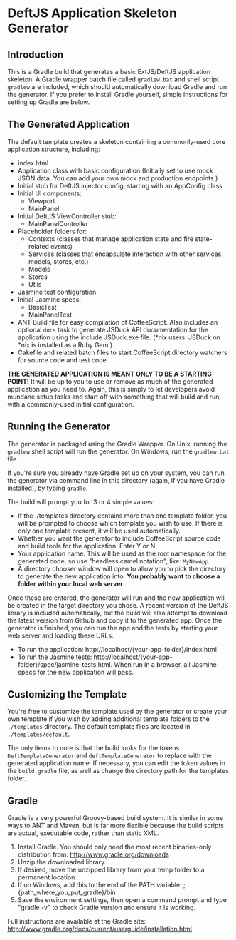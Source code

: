 # DeftJS Application Skeleton Generator

## Introduction

This is a Gradle build that generates a basic ExtJS/DeftJS application skeleton. A Gradle wrapper batch file called `gradlew.bat` and shell script `gradlew` are included, which should automatically download Gradle and run the generator. If you prefer to install Gradle yourself, simple instructions for setting up Gradle are below.


## The Generated Application

The default template creates a skeleton containing a commonly-used core application structure, including:

* index.html
* Application class with basic configuration (Initially set to use mock JSON data. You can add your own mock and production endpoints.)
* Initial stub for DeftJS injector config, starting with an AppConfig class
* Initial UI components:
    * Viewport
    * MainPanel
* Initial DeftJS ViewController stub:
    * MainPanelController
* Placeholder folders for:
    * Contexts (classes that manage application state and fire state-related events)
    * Services (classes that encapsulate interaction with other services, models, stores, etc.)
    * Models
    * Stores
    * Utils
* Jasmine test configuration
* Initial Jasmine specs:
    * BasicTest
    * MainPanelTest
* ANT Build file for easy compilation of CoffeeScript. Also includes an optional `docs` task to generate JSDuck API documentation for the application using the include JSDuck.exe file. (*nix users: JSDuck on *nix is installed as a Ruby Gem.) 
* Cakefile and related batch files to start CoffeeScript directory watchers for source code and test code
	
**THE GENERATED APPLICATION IS MEANT ONLY TO BE A STARTING POINT!** It will be up to you to use or remove as much of the generated application as you need to. Again, this is simply to let developers avoid mundane setup tasks and start off with something that will build and run, with a commonly-used initial configuration.


## Running the Generator

The generator is packaged using the Gradle Wrapper. On Unix, running the `gradlew` shell script will run the generator. On Windows, run the `gradlew.bat` file. 

If you're sure you already have Gradle set up on your system, you can run the generator via command line in this directory (again, if you have Gradle installed), by typing `gradle`.

The build will prompt you for 3 or 4 simple values:

* If the ./templates directory contains more than one template folder, you will be prompted to choose which template you wish to use. If there is only one template present, it will be used automatically.
* Whether you want the generator to include CoffeeScript source code and build tools for the application. Enter Y or N.
* Your application name. This will be used as the root namespace for the generated code, so use "headless camel notation", like: `MyNewApp`.
* A directory chooser window will open to allow you to pick the directory to generate the new application into. **You probably want to choose a folder within your local web server**.

Once these are entered, the generator will run and the new application will be created in the target directory you chose. A recent version of the DeftJS library is included automatically, but the build will also attempt to download the latest version from Github and copy it to the generated app. Once the generator is finished, you can run the app and the tests by starting your web server and loading these URLs:

* To run the application: http://localhost/{your-app-folder}/index.html
* To run the Jasmine tests: http://localhost/{your-app-folder}/spec/jasmine-tests.html. When run in a browser, all Jasmine specs for the new application will pass.


## Customizing the Template

You're free to customize the template used by the generator or create your own template if you wish by adding additional template folders to the `./templates` directory. The default template files are located in `./templates/default`. 

The only items to note is that the build looks for the tokens `DeftTemplateGenerator` and `deftTemplateGenerator` to replace with the generated application name. If necessary, you can edit the token values in the `build.gradle` file, as well as change the directory path for the templates folder.


## Gradle

Gradle is a very powerful Groovy-based build system. It is similar in some ways to ANT and Maven, but is far more flexible because the build scripts are actual, executable code, rather than static XML.

1. Install Gradle. You should only need the most recent binaries-only distribution from: http://www.gradle.org/downloads
2. Unzip the downloaded library.
3. If desired, move the unzipped library from your temp folder to a permanent location.
4. If on Windows, add this to the end of the PATH variable: ;{path_where_you_put_gradle}/bin
5. Save the environment settings, then open a command prompt and type "gradle -v" to check Gradle version and ensure it is working.

Full instructions are available at the Gradle site: http://www.gradle.org/docs/current/userguide/installation.html

